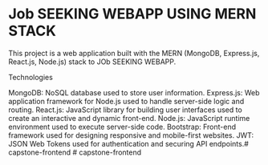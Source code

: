  # Job SEEKING WEBAPP USING MERN STACK

This project is a web application built with the MERN (MongoDB, Express.js, React.js, Node.js) stack to JOb SEEKING WEBAPP.

Technologies

MongoDB: NoSQL database used to store user information.
Express.js: Web application framework for Node.js used to handle server-side logic and routing.
React.js: JavaScript library for building user interfaces used to create an interactive and dynamic front-end.
Node.js: JavaScript runtime environment used to execute server-side code.
Bootstrap: Front-end framework used for designing responsive and mobile-first websites.
JWT: JSON Web Tokens used for authentication and securing API endpoints.#   c a p s t o n e - f r o n t e n d  
 #   c a p s t o n e - f r o n t e n d  
 